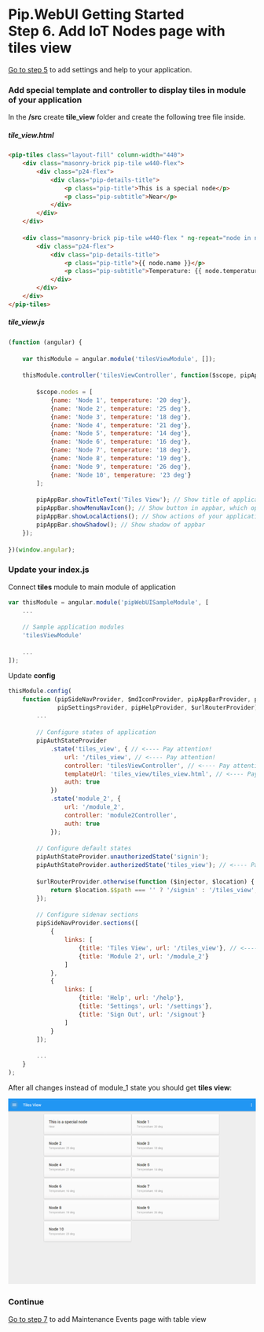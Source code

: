 # Pip.WebUI Getting Started <br/> Step 6. Add IoT Nodes page with tiles view

[Go to step 5](https://github.com/pip-webui/pip-webui-sample/blob/master/step5/) to add settings and help to your application.

### Add special template and controller to display tiles in module of your application

In the **/src** create **tile_view** folder and create the following tree file inside.

##### tile_view.html

```html
<pip-tiles class="layout-fill" column-width="440">
    <div class="masonry-brick pip-tile w440-flex">
        <div class="p24-flex">
            <div class="pip-details-title">
                <p class="pip-title">This is a special node</p>
                <p class="pip-subtitle">Near</p>
            </div>
        </div>
    </div>

    <div class="masonry-brick pip-tile w440-flex " ng-repeat="node in nodes">
        <div class="p24-flex">
            <div class="pip-details-title">
                <p class="pip-title">{{ node.name }}</p>
                <p class="pip-subtitle">Temperature: {{ node.temperature }}</p>
            </div>
        </div>
    </div>
</pip-tiles>
```

##### tile_view.js

```javascript
(function (angular) {

    var thisModule = angular.module('tilesViewModule', []);

    thisModule.controller('tilesViewController', function($scope, pipAppBar) {

        $scope.nodes = [
            {name: 'Node 1', temperature: '20 deg'},
            {name: 'Node 2', temperature: '25 deg'},
            {name: 'Node 3', temperature: '18 deg'},
            {name: 'Node 4', temperature: '21 deg'},
            {name: 'Node 5', temperature: '14 deg'},
            {name: 'Node 6', temperature: '16 deg'},
            {name: 'Node 7', temperature: '18 deg'},
            {name: 'Node 8', temperature: '19 deg'},
            {name: 'Node 9', temperature: '26 deg'},
            {name: 'Node 10', temperature: '23 deg'}
        ];

        pipAppBar.showTitleText('Tiles View'); // Show title of application or specific page
        pipAppBar.showMenuNavIcon(); // Show button in appbar, which open sidenav
        pipAppBar.showLocalActions(); // Show actions of your application
        pipAppBar.showShadow(); // Show shadow of appbar
    });

})(window.angular);
```

### Update your index.js

Connect **tiles** module to main module of application

```javascript
var thisModule = angular.module('pipWebUISampleModule', [
    ...
    
    // Sample application modules
    'tilesViewModule'
    
    ...
]);
```

Update **config**

```javascript
thisModule.config(
    function (pipSideNavProvider, $mdIconProvider, pipAppBarProvider, pipAuthStateProvider, 
              pipSettingsProvider, pipHelpProvider, $urlRouterProvider) {
        ...

        // Configure states of application
        pipAuthStateProvider
            .state('tiles_view', { // <---- Pay attention!
                url: '/tiles_view', // <---- Pay attention!
                controller: 'tilesViewController', // <---- Pay attention!
                templateUrl: 'tiles_view/tiles_view.html', // <---- Pay attention!
                auth: true
            })
            .state('module_2', {
                url: '/module_2',
                controller: 'module2Controller',
                auth: true
            });

        // Configure default states
        pipAuthStateProvider.unauthorizedState('signin');
        pipAuthStateProvider.authorizedState('tiles_view'); // <---- Pay attention!
        
        $urlRouterProvider.otherwise(function ($injector, $location) {
            return $location.$$path === '' ? '/signin' : '/tiles_view'; // <---- Pay attention!
        });

        // Configure sidenav sections
        pipSideNavProvider.sections([
            {
                links: [
                    {title: 'Tiles View', url: '/tiles_view'}, // <---- Pay attention!
                    {title: 'Module 2', url: '/module_2'}
                ]
            },
            {
                links: [
                    {title: 'Help', url: '/help'},
                    {title: 'Settings', url: '/settings'},
                    {title: 'Sign Out', url: '/signout'}
                ]
            }
        ]);
        
        ...
    }
);
```

After all changes instead of module_1 state you should get **tiles view**:

![Tiles view](artifacts/tiles_view.png)

### Continue

[Go to step 7](https://github.com/pip-webui/pip-webui-sample/blob/master/step7/) to add Maintenance Events page with table view